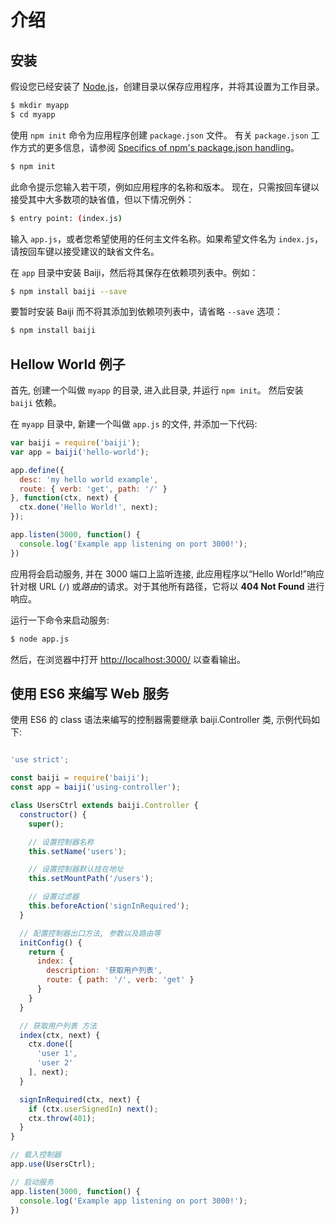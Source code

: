 介绍
===

## 安装

假设您已经安装了 [Node.js](https://nodejs.org/)，创建目录以保存应用程序，并将其设置为工作目录。

```bash
$ mkdir myapp
$ cd myapp
```

使用 `npm init` 命令为应用程序创建 `package.json` 文件。
有关 `package.json` 工作方式的更多信息，请参阅 [Specifics of npm's package.json handling](https://docs.npmjs.com/files/package.json)。

```bash
$ npm init
```

此命令提示您输入若干项，例如应用程序的名称和版本。
现在，只需按回车键以接受其中大多数项的缺省值，但以下情况例外：

```bash
$ entry point: (index.js)
```

输入 `app.js`，或者您希望使用的任何主文件名称。如果希望文件名为 `index.js`，请按回车键以接受建议的缺省文件名。

在 `app` 目录中安装 Baiji，然后将其保存在依赖项列表中。例如：

```bash
$ npm install baiji --save
```

要暂时安装 Baiji 而不将其添加到依赖项列表中，请省略 `--save` 选项：

```bash
$ npm install baiji
```

## Hellow World 例子

首先, 创建一个叫做 `myapp` 的目录, 进入此目录, 并运行 `npm init`。 然后安装 `baiji` 依赖。

在 `myapp` 目录中,  新建一个叫做 `app.js` 的文件, 并添加一下代码:

```js
var baiji = require('baiji');
var app = baiji('hello-world');

app.define({
  desc: 'my hello world example',
  route: { verb: 'get', path: '/' }
}, function(ctx, next) {
  ctx.done('Hello World!', next);
});

app.listen(3000, function() {
  console.log('Example app listening on port 3000!');
})
```

应用将会启动服务, 并在 3000 端口上监听连接, 此应用程序以“Hello World!”响应针对根 URL (`/`) 或*路由*的请求。对于其他所有路径，它将以 **404 Not Found** 进行响应。

运行一下命令来启动服务:

```sh
$ node app.js
```

然后，在浏览器中打开 [http://localhost:3000/](http://localhost:3000/) 以查看输出。

## 使用 ES6 来编写 Web 服务

使用 ES6 的 class 语法来编写的控制器需要继承 baiji.Controller 类, 示例代码如下:

```javascript

'use strict';

const baiji = require('baiji');
const app = baiji('using-controller');

class UsersCtrl extends baiji.Controller {
  constructor() {
    super();

    // 设置控制器名称
    this.setName('users');

    // 设置控制器默认挂在地址
    this.setMountPath('/users');

    // 设置过滤器
    this.beforeAction('signInRequired');
  }

  // 配置控制器出口方法, 参数以及路由等
  initConfig() {
    return {
      index: {
        description: '获取用户列表',
        route: { path: '/', verb: 'get' }
      }
    }
  }

  // 获取用户列表 方法
  index(ctx, next) {
    ctx.done([
      'user 1',
      'user 2'
    ], next);
  }

  signInRequired(ctx, next) {
    if (ctx.userSignedIn) next();
    ctx.throw(401);
  }
}

// 载入控制器
app.use(UsersCtrl);

// 启动服务
app.listen(3000, function() {
  console.log('Example app listening on port 3000!');
})
```
